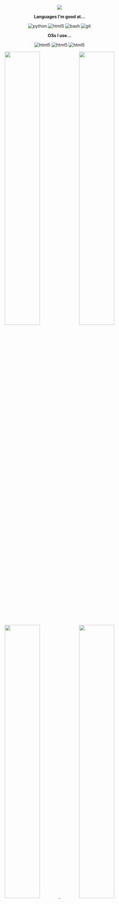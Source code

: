 
<p align="center">
  <img src="https://raw.githubusercontent.com/vandalsoul/vandalsoul/main/media/mee.gif" />
</p>

<!--
<p align="center">
  <img width="15%" src="https://komarev.com/ghpvc/?username=vandalsoul&color=green&style=flat-square&label=Visitor+Count" />
</p>
-->

<!--
<div align="center">
  <p><b>Stuff I'm good at...</b></p>
  <img style="margin: 10px" src="https://raw.githubusercontent.com/vandalsoul/vandalsoul/main/media/python.svg" alt="Python" height="50" />  
  <img style="margin: 10px" src="https://raw.githubusercontent.com/vandalsoul/vandalsoul/main/media/html.svg" alt="HTML" height="50" />  
  <img style="margin: 10px" src="https://raw.githubusercontent.com/vandalsoul/vandalsoul/main/media/bash.svg" alt="Bash" height="50" />  
  <img style="margin: 10px" src="https://raw.githubusercontent.com/vandalsoul/vandalsoul/main/media/git.svg" alt="Git" height="50" />  
  <img style="margin: 10px" src="https://raw.githubusercontent.com/vandalsoul/vandalsoul/main/media/linux.svg" alt="Linux" height="50" />  
</div>
<br>
-->
<p align="center">
  <b>Languages I'm good at...</b>
</p>

<p align="center">
  <img src="https://img.shields.io/badge/python-3776AB?style=for-the-badge&logo=python&logoColor=000000" alt="python" />
  <img src="https://img.shields.io/badge/html5-E34F26?style=for-the-badge&logo=html5&logoColor=000000" alt="html5" />
  <img src="https://img.shields.io/badge/bash-4EAA25?style=for-the-badge&logo=gnubash&logoColor=000000" alt="bash" />
  <img src="https://img.shields.io/badge/git-F05032?style=for-the-badge&logo=git&logoColor=000000" alt="git" />
</p>
<p align="center">
  <b>OSs I use...</b>
</p>
<p align="center">
  <img src="https://img.shields.io/badge/kali-557C94?style=for-the-badge&logo=kalilinux&logoColor=000000" alt="html5" />
  <img src="https://img.shields.io/badge/debian-A81D33?style=for-the-badge&logo=debian&logoColor=000000" alt="html5" />
  <img src="https://img.shields.io/badge/windows-0078D6?style=for-the-badge&logo=windows&logoColor=000000" alt="html5" />
</p>

<p align="center">
  <img width="48%" src="https://github-readme-stats.vercel.app/api?username=vandalsoul&show_icons=true&theme=chartreuse-dark&hide_border=true" />
  <img width="48%" src="https://github-readme-streak-stats.herokuapp.com/?user=vandalsoul&theme=chartreuse-dark&hide_border=true" />
</p>

<p align="center">
  <a href="https://github.com/vandalsoul/dedsec-grub2-theme">
    <img width="48%" src="https://github-readme-stats.vercel.app/api/pin/?username=vandalsoul&repo=dedsec-grub2-theme&show_icons=true&theme=chartreuse-dark&hide_border=true" />
  </a>
  <a href="https://github.com/vandalsoul/darkmatter-grub2-theme">
    <img width="48%" src="https://github-readme-stats.vercel.app/api/pin/?username=vandalsoul&repo=darkmatter-grub2-theme&show_icons=true&theme=chartreuse-dark&hide_border=true" />
  </a>
</p>


